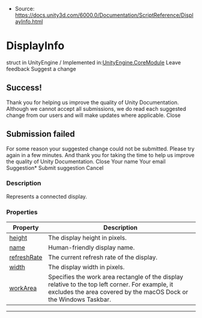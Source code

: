 * Source: https://docs.unity3d.com/6000.0/Documentation/ScriptReference/DisplayInfo.html

# DisplayInfo
struct in UnityEngine
/
Implemented in:[UnityEngine.CoreModule](https://docs.unity3d.com/6000.0/Documentation/ScriptReference/UnityEngine.CoreModule.html)
Leave feedback
Suggest a change
## Success!
Thank you for helping us improve the quality of Unity Documentation. Although we cannot accept all submissions, we do read each suggested change from our users and will make updates where applicable.
Close
## Submission failed
For some reason your suggested change could not be submitted. Please <a>try again</a> in a few minutes. And thank you for taking the time to help us improve the quality of Unity Documentation.
Close
Your name Your email Suggestion* Submit suggestion
Cancel
### Description
Represents a connected display.
### Properties
Property | Description  
---|---  
[height](https://docs.unity3d.com/6000.0/Documentation/ScriptReference/DisplayInfo-height.html) | The display height in pixels.  
[name](https://docs.unity3d.com/6000.0/Documentation/ScriptReference/DisplayInfo-name.html) | Human-friendly display name.  
[refreshRate](https://docs.unity3d.com/6000.0/Documentation/ScriptReference/DisplayInfo-refreshRate.html) | The current refresh rate of the display.  
[width](https://docs.unity3d.com/6000.0/Documentation/ScriptReference/DisplayInfo-width.html) | The display width in pixels.  
[workArea](https://docs.unity3d.com/6000.0/Documentation/ScriptReference/DisplayInfo-workArea.html) | Specifies the work area rectangle of the display relative to the top left corner. For example, it excludes the area covered by the macOS Dock or the Windows Taskbar.  
* * *
